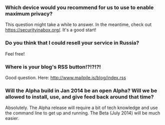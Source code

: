 ### Which device would you recommend for us to use to enable maximum privacy? 

This question might take a while to answer. In the meantime, check out https://securityinabox.org/. It's a good start!

### Do you think that I could resell your service in Russia?

Feel free!

### Where is your blog's RSS button!?!?!?!

Good question. Here: http://www.mailpile.is/blog/index.rss

### Will the Alpha build in Jan 2014 be an open Alpha? Will we be allowed to install, use, and give feed back around that time?

Absolutely. The Alpha release will require a bit of tech knowledge and use the command line to get up and running. The Beta (July 2014) will be much easier.